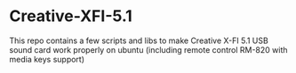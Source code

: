 Creative-XFI-5.1
================

This repo contains a few scripts and libs to make Creative X-FI 5.1 USB sound card work properly on ubuntu (including remote control RM-820 with media keys support)
